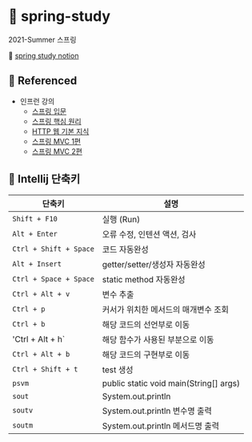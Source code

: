 # 🌿 spring-study
 2021-Summer 스프링

🔎 [spring study notion](https://www.notion.so/Spring-Study-5f739e3c70ca4d859a50a4758825e485)
## 📖 Referenced
+ 인프런 강의
  + [스프링 입문](https://www.inflearn.com/course/%EC%8A%A4%ED%94%84%EB%A7%81-%EC%9E%85%EB%AC%B8-%EC%8A%A4%ED%94%84%EB%A7%81%EB%B6%80%ED%8A%B8)
  + [스프링 핵심 원리](https://www.inflearn.com/course/%EC%8A%A4%ED%94%84%EB%A7%81-%ED%95%B5%EC%8B%AC-%EC%9B%90%EB%A6%AC-%EA%B8%B0%EB%B3%B8%ED%8E%B8)
  + [HTTP 웹 기본 지식](https://www.inflearn.com/course/http-%EC%9B%B9-%EB%84%A4%ED%8A%B8%EC%9B%8C%ED%81%AC)
  + [스프링 MVC 1편](https://www.inflearn.com/course/%EC%8A%A4%ED%94%84%EB%A7%81-mvc-1)
  + [스프링 MVC 2편](https://www.inflearn.com/course/%EC%8A%A4%ED%94%84%EB%A7%81-mvc-2)
## 🔑 Intellij 단축키
|단축키|설명|   
|------|---|
|`Shift + F10`| 실행 (Run)|  
|`Alt + Enter`| 오류 수정, 인텐션 액션, 검사|
|`Ctrl + Shift + Space`|코드 자동완성|
|`Alt + Insert`| getter/setter/생성자 자동완성|  
|`Ctrl + Space + Space`|static method 자동완성|
|`Ctrl + Alt + v`|변수 추출|
|`Ctrl + p`|	커서가 위치한 메서드의 매개변수 조회|
|`Ctrl + b`| 해당 코드의 선언부로 이동|
|'Ctrl + Alt + h`| 해당 함수가 사용된 부분으로 이동|
|`Ctrl + Alt + b`| 해당 코드의 구현부로 이동|
|`Ctrl + Shift + t`|test 생성|
|`psvm`|public static void main(String[] args)|  
|`sout`|System.out.println| 
|`soutv`|	System.out.println 변수명 출력|
|`soutm`|	System.out.println 메서드명 출력|
